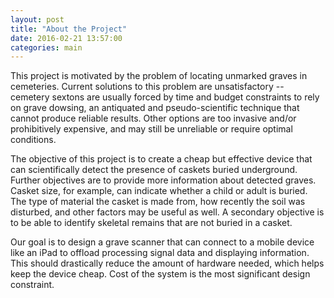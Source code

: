 ```yaml
---
layout: post
title: "About the Project"
date: 2016-02-21 13:57:00
categories: main
---
```

This project is motivated by the problem of locating unmarked graves in cemeteries. Current solutions to this problem are unsatisfactory -- cemetery sextons are usually forced by time and budget constraints to rely on grave dowsing, an antiquated and pseudo-scientific technique that cannot produce reliable results. Other options are too invasive and/or prohibitively expensive, and may still be unreliable or require optimal conditions.

The objective of this project is to create a cheap but effective device that can scientifically detect the presence of caskets buried underground. Further objectives are to provide more information about detected graves. Casket size, for example, can indicate whether a child or adult is buried. The type of material the casket is made from, how recently the soil was disturbed, and other factors may be useful as well. A secondary objective is to be able to identify skeletal remains that are not buried in a casket.

Our goal is to design a grave scanner that can connect to a mobile device like an iPad to offload processing signal data and displaying information. This should drastically reduce the amount of hardware needed, which helps keep the device cheap. Cost of the system is the most significant design constraint.
